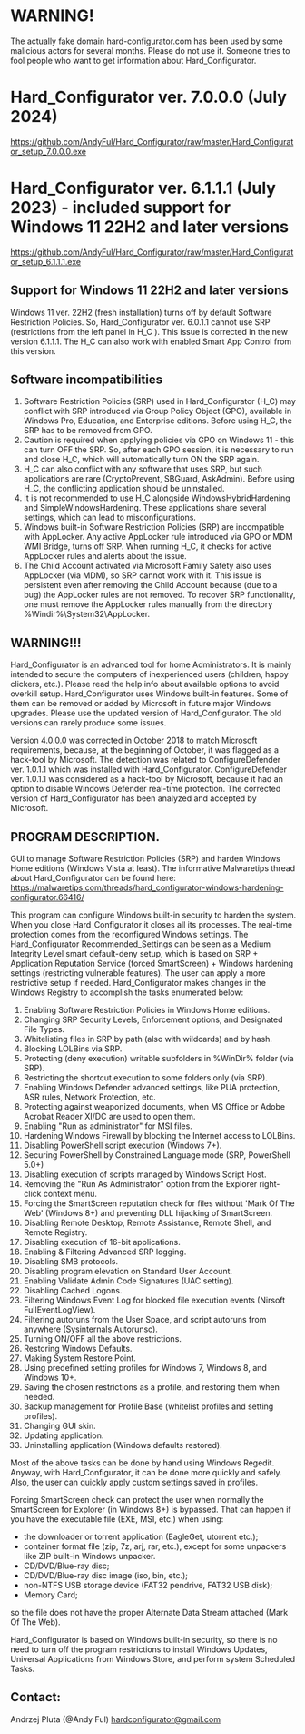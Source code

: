 # WARNING!
The actually fake domain hard-configurator.com has been used by some malicious actors for several months. Please do not use it.
Someone tries to fool people who want to get information about Hard_Configurator.

# Hard_Configurator ver. 7.0.0.0 (July 2024)
https://github.com/AndyFul/Hard_Configurator/raw/master/Hard_Configurator_setup_7.0.0.0.exe

# Hard_Configurator ver. 6.1.1.1 (July 2023) - included support for Windows 11 22H2 and later versions
https://github.com/AndyFul/Hard_Configurator/raw/master/Hard_Configurator_setup_6.1.1.1.exe

## Support for Windows 11 22H2 and later versions
Windows 11 ver. 22H2 (fresh installation) turns off by default Software Restriction Policies. So, Hard_Configurator ver. 
6.0.1.1 cannot use SRP (restrictions from the left panel in H_C ). This issue is corrected in the new version 6.1.1.1. 
The H_C can also work with enabled Smart App Control from this version.

## Software incompatibilities
1. Software Restriction Policies (SRP) used in Hard_Configurator (H_C) may conflict with SRP introduced via Group Policy Object (GPO), available in Windows Pro, Education, and Enterprise editions. Before using H_C, the SRP has to be removed from GPO.
2. Caution is required when applying policies via GPO on Windows 11 - this can turn OFF the SRP.  So, after each GPO session, it is necessary to run and close H_C, which will automatically turn ON the SRP again.
3. H_C can also conflict with any software that uses SRP, but such applications are rare (CryptoPrevent, SBGuard, AskAdmin). Before using H_C, the conflicting application should be uninstalled.
4. It is not recommended to use H_C alongside WindowsHybridHardening and SimpleWindowsHardening. These applications share several settings, which can lead to misconfigurations.
5. Windows built-in Software Restriction Policies (SRP) are incompatible with AppLocker. Any active AppLocker rule introduced via GPO or MDM WMI Bridge, turns off SRP.  When running H_C, it checks for active AppLocker rules and alerts about the issue.
6. The Child Account activated via Microsoft Family Safety also uses AppLocker (via MDM), so SRP cannot work with it. This issue is persistent even after removing the Child Account because (due to a bug) the AppLocker rules are not removed. To recover SRP functionality, one must remove the AppLocker rules manually from the directory %Windir%\System32\AppLocker.


## WARNING!!!

Hard_Configurator is an advanced tool for home Administrators. It is mainly intended to secure the computers of inexperienced users (children, happy clickers, etc.). Please read the help info about available options to avoid overkill setup. 
Hard_Configurator uses Windows built-in features. Some of them can be removed or added by Microsoft in future major Windows upgrades. 
Please use the updated version of Hard_Configurator. The old versions can rarely produce some issues.

Version 4.0.0.0 was corrected in October 2018 to match Microsoft requirements, because, at the beginning of October,
it was flagged as a hack-tool by Microsoft. The detection was related to ConfigureDefender ver. 1.0.1.1 which was installed 
with Hard_Configurator. ConfigureDefender ver. 1.0.1.1 was considered as a hack-tool by Microsoft, because it had an option to 
disable Windows Defender real-time protection. The corrected version of Hard_Configurator has been analyzed and accepted by 
Microsoft.


## PROGRAM DESCRIPTION.

GUI to manage Software Restriction Policies (SRP) and harden Windows Home editions (Windows Vista at least).
The informative Malwaretips thread about Hard_Configurator can be found here:
https://malwaretips.com/threads/hard_configurator-windows-hardening-configurator.66416/


This program can configure Windows built-in security to harden the system. When you close Hard_Configurator it closes all its 
processes. The real-time protection comes from the reconfigured Windows settings.
The Hard_Configurator Recommended_Settings can be seen as a Medium Integrity Level smart default-deny setup, which is based on 
SRP + Application Reputation Service (forced SmartScreen) + Windows hardening settings (restricting vulnerable features). The 
user can apply a more restrictive setup if needed.
Hard_Configurator makes changes in the Windows Registry to accomplish the tasks enumerated below:

1. Enabling Software Restriction Policies in Windows Home editions.
2. Changing SRP Security Levels, Enforcement options, and Designated File Types.
3. Whitelisting files in SRP by path (also with wildcards) and by hash.
4. Blocking LOLBins via SRP.
5. Protecting (deny execution) writable subfolders in %WinDir% folder (via SRP).
6. Restricting the shortcut execution to some folders only (via SRP).
7. Enabling Windows Defender advanced settings, like PUA protection, ASR rules, Network Protection, etc. 
8. Protecting against weaponized documents, when MS Office or Adobe Acrobat Reader XI/DC are used to open them.
9. Enabling "Run as administrator" for MSI files.
10. Hardening Windows Firewall by blocking the Internet access to LOLBins.
11. Disabling PowerShell script execution (Windows 7+).
12. Securing PowerShell by Constrained Language mode (SRP, PowerShell 5.0+)
13. Disabling execution of scripts managed by Windows Script Host.
14. Removing the "Run As Administrator" option from the Explorer right-click context menu.
15. Forcing the SmartScreen reputation check for files without 'Mark Of The Web' (Windows 8+) and preventing DLL hijacking of SmartScreen.
16. Disabling Remote Desktop, Remote Assistance, Remote Shell, and Remote Registry.
17. Disabling execution of 16-bit applications.
18. Enabling & Filtering Advanced SRP logging.
19. Disabling SMB protocols.
20. Disabling program elevation on Standard User Account.
21. Enabling Validate Admin Code Signatures (UAC setting).
22. Disabling Cached Logons.
23. Filtering Windows Event Log for blocked file execution events (Nirsoft FullEventLogView).
24. Filtering autoruns from the User Space, and script autoruns from anywhere (Sysinternals Autorunsc).
25. Turning ON/OFF all the above restrictions.
26. Restoring Windows Defaults.
27. Making System Restore Point.
28. Using predefined setting profiles for Windows 7, Windows 8, and Windows 10+.
29. Saving the chosen restrictions as a profile, and restoring them when needed.
30. Backup management for Profile Base (whitelist profiles and setting profiles).
31. Changing GUI skin.
32. Updating application.
33. Uninstalling application (Windows defaults restored).


Most of the above tasks can be done by hand using Windows Regedit. Anyway, with Hard_Configurator, it can be done more quickly 
and safely. Also, the user can quickly apply custom settings saved in profiles.

Forcing SmartScreen check can protect the user when normally the SmartScreen for Explorer (in Windows 8+) is bypassed.
That can happen if you have the executable file (EXE, MSI, etc.) when using:

* the downloader or torrent application (EagleGet, utorrent etc.);
* container format file (zip, 7z, arj, rar, etc.), except for some unpackers like ZIP built-in Windows unpacker.
* CD/DVD/Blue-ray disc;
* CD/DVD/Blue-ray disc image (iso, bin, etc.);
* non-NTFS USB storage device (FAT32 pendrive, FAT32 USB disk);
* Memory Card;

so the file does not have the proper Alternate Data Stream attached (Mark Of The Web).

Hard_Configurator is based on Windows built-in security, so there is no need to turn off the program restrictions to install 
Windows Updates, Universal Applications from Windows Store, and perform system Scheduled Tasks.

## Contact: 
Andrzej Pluta (@Andy Ful)
hardconfigurator@gmail.com
